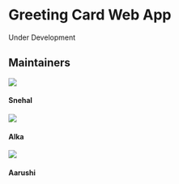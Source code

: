 <h1> Greeting Card Web App</h1>

Under Development

<h2>Maintainers</h2>

<div class="card">
  <img src="https://avatars0.githubusercontent.com/u/58397197?s=400&u=2235e19fae70bb10e7fff4dbbb7d2ee63f73cdd9&v=4">
  <div class="container">
    <h4><b>Snehal</b></h4>
  </div>
</div>

<div class="card">
  <img src="https://avatars0.githubusercontent.com/u/58396306?s=400&u=b7b05a39d70b99d96a6cf7e03edeb8f11aef112c&v=4">
  <div class="container">
    <h4><b>Alka</b></h4>
  </div>
</div>

<div class="card">
  <img src="https://avatars1.githubusercontent.com/u/58389098?s=400&u=f3f311649ce839abd0ea3fd57674a818030b5549&v=4">
  <div class="container">
    <h4><b>Aarushi</b></h4>
  </div>
</div>